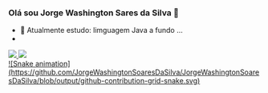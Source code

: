 ### Olá sou Jorge Washington Sares da Silva 👋

<!--
**JorgeWashingtonSoaresDaSilva/JorgeWashingtonSoaresDaSilva** is a ✨ _special_ ✨ repository because its `README.md` (this file) appears on your GitHub profile.
- 👯 I’m looking to collaborate on ...
- 🤔 I’m looking for help with ...
- 💬 Ask me about ...
- 📫 How to reach me: ...
- 😄 Pronouns: ...
- ⚡ Fun fact: ...
-Here are some ideas to get you started:
-->


<!-- 🔭 I’m currently working on ...-->
- 🌱 Atualmente estudo: limguagem Java a fundo ...
- 
<div>
 <a href="https://github.com/JorgeWashingtonSoaresDaSilva"/>
  <img height= "180em" src ="https://github-readme-stats.vercel.app/api?username=JorgeWashingtonSoaresDaSilva&show_icons=true&theme=dracula&include_all_commits=true&count_privete=true"/>
  <img height="180em" src="https://github-readme-stats.vercel.app/api/top-langs/?username=JorgeWashingtonSoaresDaSilva&layout=compact&langs_count=16&theme=dracula"/>
</div>
![Snake animation](https://github.com/JorgeWashingtonSoaresDaSilva/JorgeWashingtonSoaresDaSilva/blob/output/github-contribution-grid-snake.svg)


